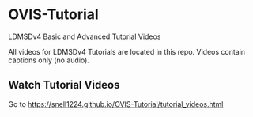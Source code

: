 # OVIS-Tutorial
LDMSDv4 Basic and Advanced Tutorial Videos 

All videos for LDMSDv4 Tutorials are located in this repo. Videos contain captions only (no audio). 

## Watch Tutorial Videos
Go to https://snell1224.github.io/OVIS-Tutorial/tutorial_videos.html

